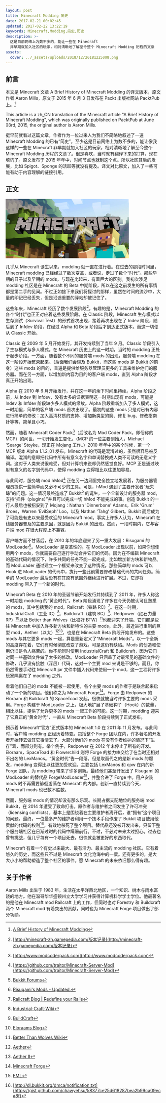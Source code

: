 ```yaml
---
layout: post
title: Minecraft Modding 简史
date: 2017-02-21 00:02:45
updated: 2017-02-22 13:22:19
keywords: Minecraft,Modding,简史,历史
description: >-
  这是目前网络上为数不多的，能让一些在 Minecraft
  非早期就加入社区的玩家，相对清晰地了解至今整个 Minecraft Modding 历程的文章
assets:
  cover: ../_assets/uploads/2018/12/20181225008.png
---
```


## 前言

本文是 Minecraft 文章 A Brief History of Minecraft Modding 的译文版本，原文作者 Aaron Mills，原文于 2015 年 6 月 3 日发布在 Packt 出版社网站 PacktPub 上。[^1]

This article is a zh_CN translation of the Minecraft article "A Brief History of Minecraft Modding", which was originally published on PacktPub at June 03rd, 2015, the original author is Aaron Mills.

挺早前就看过这篇文章，作者作为一位过来人为我们不简略地叙述了一遍 Minecraft Modding 的已有“简史”。至少这是目前网络上为数不多的，能让像我这样的一些在 Minecraft 非早期就加入社区的玩家，相对清晰地了解至今整个 Minecraft Modding 历程的文章了。很是喜欢，当时就有翻译下来的打算，现在填坑了。原文发布于 2015 年年中，时间节点也就到这个点。所以社区其后的发展，比如 Spigot、Sponge 的活跃等就没有提及。译文对比原文，加入了一些可能有助于内容理解的链接引用。

## 正文

![cover from PacktPub](../_assets/uploads/2017/02/20170222001.png)

几乎从 Minecraft 诞生以来，modding 就一直在进行着。在过去的那段时间里，Minecraft modding 已经经过了数次变革，或者说，走过了数个“时代”。那些早期的日子以及早期的 mods，与现在比起来，有着巨大的区别。我初次涉足 modding 社区是在 Minecraft 的 Beta 中期阶段，所以在这之前发生的所有事情都是第二手的见闻。不过正如接下来我们将探讨的那样，虽然在时间的流沙中，大量的印记已经丢失，但是沿途重要的驿站却被记住了。

这些年来，Minecraft 经历了数个发展阶段[^2]。有趣的是，Minecraft Modding 的各个“时代”也正正对应着这些发展阶段。在 Classic 阶段，Minecraft 生存模式以生存测试（Survival Test）的形式首次出现，接着再次出现在了 Indev 阶段，随后到了 Infdev 阶段，在经过 Alpha 和 Beta 阶段后才到达正式版本。而这一切便从 Classic 开始。

Classic 在 2009 年 5 月开始发行，其开发持续到了当年 9 月。Classic 阶段引入了生存模式与多人模式。在 Minecraft 历史上的这一时期，当时的 modding 正处于起步阶段。一方面，随着数个不同的服务端 mods 的出现，服务端 modding 在这一阶段开始繁荣起来。（后面我们会谈及 Bukkit，而这些 mods 是 Bukkit 的前身）这些 mods 的目的，普遍是提供给服务器管理员更多的工具来维护他们的服务器。而在另一方面，以增加新内容为目的的客户端 mods，直到 Alpha 阶段才真正开始出现。

Alpha 在 2010 年 6 月开始发行，并在这一年的余下时间里持续。Alpha 阶段之前，从 Indev 到 Infdev，没有太多的证据表明这一时期出现有 mods，可能是 Indev 和 Infdev 阶段缺少多人模式的缘故。Alpha 阶段重新加入了多人模式，这一时期里，简单的客户端 mods 首次出现了。最初的这些 mods 只是对已有内容进行简单的修改：加入高清材质的支持、增加新类型的箭、修复 bug、修改指南针等等，简单且小巧。

然而，随着 Minecraft Coder Pack[^3]（后改名为 Mod Coder Pack，即俗称的 MCP）的问世，一切开始发生变化。（MCP 的一位主要创始人，Michael 'Searge' Stoyke，现正在 Mojang 工作。）2010 年年中的某个时候，第一个 MCP 版本 Alpha 1.1.2_01 发布。Minecraft 的代码是混淆过的，虽然很容易被反编译。混淆的意即把代码中所有有意义名字和单词替换成人类不可读的无意义字词。这对于人类来说很难受，但对计算机来说却仍然感觉良好。MCP 正是通过映射有意义的名字到代码中，使得 modding 变得相比以往更加容易。

与此同时，服务端 mod hMod[^4] 正在另一边厢里完全独立地发展着，为服务器管理员提供一些简单而又必不可少的工具。可是，hMod 遇到了主要开发者“玩失踪”的问题。这一情况最终造成了 Bukkit[^5] 的诞生，一个全新设计的服务器 mod，支持“插件（plugins）”并且可以完成一切 hMod 不能完成的事。创造 Bukkit 的一行人最后也被招安到了 Mojang：Nathan 'Dinnerbone' Adams，Erik 'Grum' Broes，Warren 'EvilSeph' Loo，以及 Nathan 'Tahg' Gilbert。Bukkit 而后成为了可能是有史以来最受欢迎的 Minecraft mod。事实上许多人认为，Minecraft 在线服务器普及的主要原因，就是因为 Bukkit 的出现。然而，一段时期内，它与客户端 mod 在很大程度上不兼容。

客户端方面不甘落后，在 2010 年的年底迎来了另一重大发展：Risugami 的 ModLoader[^6]。ModLoader 是变革性的。在 ModLoader 出现以前，如果你想使用两个 mods，你就需要自己逐行手动合并它们的代码。因为在不编辑 Minecraft 的基础代码的情况下，许多共同的任务不能一起完成，比如增加新方块和新物品。而 ModLoader 通过建立一个框架来改变了这种情况，那些简单的 mods 可以 Hook 进 ModLoader 的代码中，执行一些此前需要修改基础代码的共同任务。简单的 ModLoader 最后没有在其原有范围外继续进行扩展。不过，它却将 modding 带入了一个新的时代。

Minecraft Beta 在 2010 年的圣诞节前开始发行并持续到了 2011 年，许多人称这一时期是 modding 的“黄金时代”。Beta 阶段涌现了许多在今天仍被认可且熟悉的 mods，其中包括我的 mod，Railcraft（铁路 RC）[^7]。在这一时期，IndustrialCraft（工业 IC）[^8]、Buildcraft（建筑 BC）[^9]、Redpower（红石力量 RP）[^10]以及 Better than Wolves（比狼好 BTW）[^11]也都迎来了开端。它们都是些往 Minecraft 中加入许多新方块和新特性的主要 mods。此外，最近进行重制的巨型 mod，Aether（以太）[^12][^13]，也是在 Minecraft Beta 阶段开始发布的。这些 mods 与其它更多 mods 一起，算是重新定义了“Minecraft Mods”。以一个全新的高度存在着，它们有时候彻底改变了游戏。可是这仍有缺陷。Mods 的创造和使用仍旧是令人痛苦的。你不能同时使用 IndustrialCraft 和 Buildcraft，因为它们对同一些基础文件做了太多的修改。ModLoader 只涵盖了对最常见的基础文件的修改，几乎没有接触（深层）代码，这对一个主要 mod 来说是不够的。而且，你仍然需要手动往 Minecraft jar 文件中插入代码来使用一个 mod，这一工程将许多玩家隔离在了 modding 之外。

看着他们自己的 mods 不能被一起使用，各个主要 mods 的作者于是联合起来启动了一个新的项目。他们称之为 Minecraft Forge[^14]。Forge 由 Redpower 的 Eloraam 和 Buildcraft 的 SpaceToad 发起，很快就被当时许多主要的 mods 采用。Forge 构建于 ModLoader 之上，极大地扩展了基础钩子（Hook）的数量，相比以往，提供了允许更多的 mods 一起工作的可能。这一时期，modding 迎来了它真正的“黄金时代”，一直从 Minecraft Beta 阶段持续到了正式发布。

预示着 Minecraft“官方”正式版本的 Minecraft 1.0 在 2011 年 11 月发布。与此同时，客户端 modding 正经历着转变。包括整个 Forge 团队在内，许多著名的开发者开始转去做其它事情去了。大部分他们的 mods 在没有作者维护的情况下“生存”着，而部分则有。举个例子，Redpower 在 2012 年末停止了所有的开发。Eloraam，SpaceToad 和 Flowerchild 则将 Forge 的接力棒交给了在当时还相对不出名的 LexManos。“黄金时代”告一段落，但是取而代之的是新 mods 的爆发，modding 变得比以往更加受欢迎。主要包括 LexManos 和 cpw 在内的新 Forge 团队，为 modding 带来了许多创新。最终他们甚至开发出了 Risugami 的 ModLoader 的替代品 ForgeModLoader[^15]，并整合进了 Forge 中。用户安装 mods 时不再需要徘徊游荡在 Minecraft 的内部。创新一直持续到今天，Minecraft mods 也已数不胜数。

然而，服务端 mods 的情况却没有那么乐观。长期占据支配地位的服务端 mod Bukkit，在 2014 年遭受了致命打击。原作者与维护者之间发生了许可冲突（licensing conflicts），基本上是围绕着在主要维护者离开后，谁“拥有”这个项目的问题。最终，一位最多产的维护者利用一个技术手段作废了 Bukkit 项目使用他贡献的代码的权利[^16]，有效地杀死了整个项目。替代品还没被开发出来，只留下整个服务端社区在日渐过时的代码中蹒跚前行。不过，不必对未来太过担心。过去也曾有挑战，但几乎每有一个项目死去，很快就会被更好的东西取代。

Minecraft 有着一个有史以来最大、最有活力、最主流的 modding 社区。它有着悠久的历史，而这些只不过是 Minecraft 文化沧海中的一粟。还有更多的，是大大小小的帮助塑造了整个社区的事件。愿 Minecraft 的未来依旧那么得有趣。

## 关于作者

Aaron Mills 出生于 1983 年，生活在太平洋西北地区，一个知识、树木与雨水富饶的地方。他在温哥华华盛顿州立大学学习并获得计算机科学学士学位。他最著名的是他在 Minecraft mod Railcraft 上的工作，但同时也对 Forestry 和 Buildcraft 两个 Minecraft mod 有着突出的贡献，同时也为 Minecraft Forge 项目做出了部分功勋。


[^1]: [A Brief History of Minecraft Modding](https://www.packtpub.com/books/content/brief-history-minecraft-modding)
[^2]: [http://minecraft-zh.gamepedia.com/版本记录](http://minecraft-zh.gamepedia.com/版本记录)
[^3]: [http://www.modcoderpack.com](http://www.modcoderpack.com)
[^4]: [https://github.com/traitor/Minecraft-Server-Mod](https://github.com/traitor/Minecraft-Server-Mod)
[^5]: [Bukkit Forums](https://bukkit.org)
[^6]: [Risugami's Mods - Updated.](http://www.minecraftforum.net/forums/mapping-and-modding/minecraft-mods/1272333-risugamis-mods-updated)
[^7]: [Railcraft Blog | Redefine your Rails](http://www.railcraft.info)
[^8]: [Industrial-Craft-Wiki](http://wiki.industrial-craft.net)
[^9]: [BuildCraft](https://www.mod-buildcraft.com)
[^10]: [Eloraams Blog](http://www.eloraam.com)
[^11]: [Better Than Wolves Wiki](www.sargunster.com/btw/index.php?title=Main_Page)
[^12]: [Aether](http://www.minecraftforum.net/forums/mapping-and-modding/minecraft-mods/1275355-1-7-3-aether-collaboration-mod-v1-02-new-mobs)
[^13]: [Aether II](http://www.minecraftforum.net/forums/mapping-and-modding/minecraft-mods/1289717-alpha-the-aether-ii-genesis-of-the-void-the)
[^14]: [Minecraft Forge](https://files.minecraftforge.net)
[^15]: [FML](https://github.com/MinecraftForge/FML)
[^16]: [http://dl.bukkit.org/dmca/notification.txt](https://gist.github.com/chawyehsu/58377ce25d618287bea2b99ca09eca8f)
